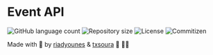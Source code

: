 # Event API

<p>
  <img alt="GitHub language count" src="https://img.shields.io/github/languages/count/microservicescommunication/event-api?style=for-the-badge&logo=appveyor">

  <img alt="Repository size" src="https://img.shields.io/github/repo-size/microservicescommunication/event-api?style=for-the-badge&logo=appveyor">

  <img alt="License" src="https://img.shields.io/badge/license-MIT-brightgreen?style=for-the-badge&logo=appveyor">

  <img alt="Commitizen" src="https://img.shields.io/badge/commitizen-friendly-brightgreen?style=for-the-badge&logo=appveyor">
</p>


Made with 🖤 by [riadyounes](https://github.com/riadyounes) & [txsoura](https://github.com/txsoura) :wave: 👋🏾 
